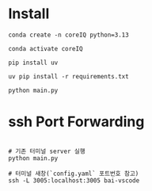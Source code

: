 # Install
```
conda create -n coreIQ python=3.13

conda activate coreIQ

pip install uv

uv pip install -r requirements.txt
```

```
python main.py
```


# ssh Port Forwarding
```

# 기존 터미널 server 실행
python main.py

# 터미널 새창(`config.yaml` 포트번호 참고)
ssh -L 3005:localhost:3005 bai-vscode
```

